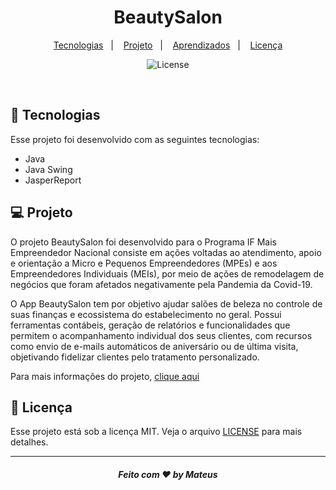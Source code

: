 <h1 align="center">
  BeautySalon
</h1>

<p align="center">
  <a href="#-tecnologias">Tecnologias</a>&nbsp;&nbsp;&nbsp;|&nbsp;&nbsp;&nbsp;
  <a href="#-projeto">Projeto</a>&nbsp;&nbsp;&nbsp;|&nbsp;&nbsp;&nbsp;
  <a href="#-aprendizados">Aprendizados</a>&nbsp;&nbsp;&nbsp;|&nbsp;&nbsp;&nbsp;
  <a href="#memo-licença">Licença</a>
</p>

<p align="center">
  <img alt="License" src="https://img.shields.io/static/v1?label=license&message=MIT&color=49AA26&labelColor=000000">
</p>
<br>


## 🚀 Tecnologias

Esse projeto foi desenvolvido com as seguintes tecnologias:

- Java
- Java Swing
- JasperReport

## 💻 Projeto

O projeto BeautySalon foi desenvolvido para o  Programa IF Mais Empreendedor Nacional consiste em ações voltadas ao atendimento, apoio e orientação a Micro e Pequenos Empreendedores (MPEs) e aos Empreendedores Individuais (MEIs), por meio de ações de remodelagem de negócios que foram afetados negativamente pela Pandemia da Covid-19.

O App BeautySalon tem por objetivo ajudar salões de beleza no controle de suas finanças e ecossistema do estabelecimento no geral. Possui ferramentas contábeis, geração de relatórios e funcionalidades que permitem o acompanhamento individual dos seus clientes, com recursos como envio de e-mails automáticos de aniversário ou de última visita, objetivando fidelizar clientes pelo tratamento personalizado.

Para mais informações do projeto, [clique aqui](https://www.sbv.ifsp.edu.br/component/content/article/67-noticias-publicadas/pagina-inicial/comunicados/1023-programa-if-empreendedor-nacional-seleciona-projeto-em-são-joão-da-boa-vista)


## :memo: Licença

Esse projeto está sob a licença MIT. Veja o arquivo [LICENSE](/LICENSE) para mais detalhes.

---

<h5 align="center">
 Feito com ♥ by Mateus
</h5>

